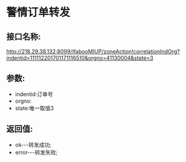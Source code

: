 # 警情订单转发

## 接口名称:

<http://218.29.38.132:8099/IfabooMIUP/zoneAction!correlationIndOrg?indentid=111112201701171116510&orgno=41130004&state=3>

## 参数:

- indentid:订单号
- orgno:
- state:唯一取值3

## 返回值:

- ok---转发成功;
- error---转发失败;
